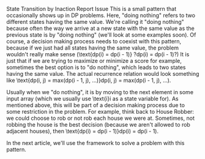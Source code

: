 State Transition by Inaction
Report Issue
This is a small pattern that occasionally shows up in DP problems. Here, "doing nothing" refers to two different states having the same value. We're calling it "doing nothing" because often the way we arrive at a new state with the same value as the previous state is by "doing nothing" (we'll look at some examples soon). Of course, a decision making process needs to coexist with this pattern, because if we just had all states having the same value, the problem wouldn't really make sense (\text{dp(i) = dp(i - 1)} ?dp(i) = dp(i - 1)?) It is just that if we are trying to maximize or minimize a score for example, sometimes the best option is to "do nothing", which leads to two states having the same value. The actual recurrence relation would look something like \text{dp(i, j) = max(dp(i - 1, j), ...)}dp(i, j) = max(dp(i - 1, j), ...).

Usually when we "do nothing", it is by moving to the next element in some input array (which we usually use \text{i}i as a state variable for). As mentioned above, this will be part of a decision making process due to some restriction in the problem. For example, think back to House Robber: we could choose to rob or not rob each house we were at. Sometimes, not robbing the house is the best decision (because we aren't allowed to rob adjacent houses), then \text{dp(i) = dp(i - 1)}dp(i) = dp(i - 1).

In the next article, we'll use the framework to solve a problem with this pattern.

